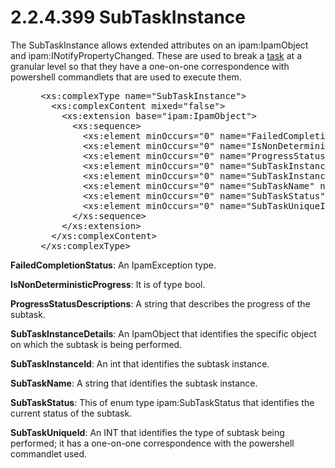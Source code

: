 <html dir="LTR" xmlns:mshelp="http://msdn.microsoft.com/mshelp" xmlns:ddue="http://ddue.schemas.microsoft.com/authoring/2003/5" xmlns:xlink="http://www.w3.org/1999/xlink" xmlns:tool="http://www.microsoft.com/tooltip">
 <body>
 <div id="header">
 <h1 class="heading">2.2.4.399 SubTaskInstance</h1>
 </div>
 <div id="mainSection">
 <div id="mainBody">
 <div id="allHistory" class="saveHistory"></div>
 <div id="sectionSection0" class="section" name="collapseableSection">
 

<p>The SubTaskInstance allows extended attributes on an
ipam:IpamObject and ipam:INotifyPropertyChanged. These are used to break a <a href="21b4a631-8f28-420f-822f-c5f879d5046e.md#gt_740b149e-e6b4-49f5-bc16-e03ff41def7f">task</a> at a granular level so
that they have a one-on-one correspondence with powershell commandlets that are
used to execute them.</p>

<dl>
<dd>
<div><pre> &lt;xs:complexType name=&quot;SubTaskInstance&quot;&gt;
   &lt;xs:complexContent mixed=&quot;false&quot;&gt;
     &lt;xs:extension base=&quot;ipam:IpamObject&quot;&gt;
       &lt;xs:sequence&gt;
         &lt;xs:element minOccurs=&quot;0&quot; name=&quot;FailedCompletionStatus&quot; nillable=&quot;true&quot; type=&quot;ipam1:IpamException&quot; /&gt;
         &lt;xs:element minOccurs=&quot;0&quot; name=&quot;IsNonDeterministicProgress&quot; type=&quot;xsd:boolean&quot; /&gt;
         &lt;xs:element minOccurs=&quot;0&quot; name=&quot;ProgressStatusDescriptions&quot; nillable=&quot;true&quot; type=&quot;xsd:string&quot; /&gt;
         &lt;xs:element minOccurs=&quot;0&quot; name=&quot;SubTaskInstanceDetails&quot; nillable=&quot;true&quot; type=&quot;ipam:IpamObject&quot; /&gt;
         &lt;xs:element minOccurs=&quot;0&quot; name=&quot;SubTaskInstanceId&quot; type=&quot;xsd:int&quot; /&gt;
         &lt;xs:element minOccurs=&quot;0&quot; name=&quot;SubTaskName&quot; nillable=&quot;true&quot; type=&quot;xsd:string&quot; /&gt;
         &lt;xs:element minOccurs=&quot;0&quot; name=&quot;SubTaskStatus&quot; type=&quot;ipam:SubTaskStatus&quot; /&gt;
         &lt;xs:element minOccurs=&quot;0&quot; name=&quot;SubTaskUniqueId&quot; type=&quot;xsd:int&quot; /&gt;
       &lt;/xs:sequence&gt;
     &lt;/xs:extension&gt;
   &lt;/xs:complexContent&gt;
 &lt;/xs:complexType&gt;
</pre></div>
</dd></dl>

<p><b>FailedCompletionStatus</b>: An IpamException type.</p>

<p><b>IsNonDeterministicProgress</b>: It is of type
bool.</p>

<p><b>ProgressStatusDescriptions</b>: A string that
describes the progress of the subtask.</p>

<p><b>SubTaskInstanceDetails</b>: An IpamObject that
identifies the specific object on which the subtask is being performed.</p>

<p><b>SubTaskInstanceId</b>: An int that identifies the
subtask instance.</p>

<p><b>SubTaskName</b>: A string that identifies the
subtask instance.</p>

<p><b>SubTaskStatus</b>: This of enum type
ipam:SubTaskStatus that identifies the current status of the subtask.</p>

<p><b>SubTaskUniqueId</b>: An INT that identifies the
type of subtask being performed; it has a one-on-one correspondence with the
powershell commandlet used.</p>


 </div>
 </div>
 </div>
 </body>
</html>